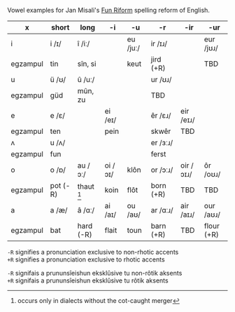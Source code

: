 Vowel examples for Jan Misali's [Fun Riform](https://www.seximal.net/riform) spelling reform of English.


x        | short   | long        | -i      | -u        | -r        | -ir       | -ur
---------| --------| ------------| --------| ----------| ----------| ----------| -----------
i        | i /ɪ/   | î /iː/      |         | eu /juː/  | ir /ɪɹ/   |           | eur /jʊɹ/
egzampul | tin     | sîn, si     |         | keut      | jird (+R) |           | TBD
u        | ü /ʊ/   | û /uː/      |         |           | ur /ʊɹ/   |           | 
egzampul | güd     | mûn, zu     |         |           | TBD       |           | 
e        | e /ɛ/   |             | ei /eɪ/ |           | êr /ɛɹ/   | eir /eɪɹ/ | 
egzampul | ten     |             | pein    |           | skwêr     | TBD       | 
ʌ        | u /ʌ/   |             |         |           | er /ɜːɹ/  |           | 
egzampul | fun     |             |         |           | ferst     |           | 
o        | o /ɒ/   | au /ɔː/     | oi /ɔɪ/ | klôn      | or /ɔːɹ/  | oir /ɔɪɹ/ | ôr /oʊɹ/
egzampul | pot (-R)| thaut [^1]  | koin    | flôt      | born (+R) | TBD       | TBD
a        | a /æ/   | â /ɑː/      | ai /aɪ/ | ou /aʊ/   | ar /ɑːɹ/  | air /aɪɹ/ | our /aʊɹ/
egzampul | bat     | hard (-R)   | flait   | toun      | barn (+R) | TBD       | flour (+R)


`-R` signifies a pronunciation exclusive to non-rhotic accents  
`+R` signifies a pronunciation exclusive to rhotic accents

`-R` signifais a prununsîeishun eksklûsive tu non-rôtik aksents  
`+R` signifais a prununsîeishun eksklûsive tu rôtik aksents

[^1]: occurs only in dialects without the cot-caught merger
